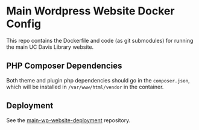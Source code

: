 # Main Wordpress Website Docker Config

This repo contains the Dockerfile and code (as git submodules) for running the main UC Davis Library website. 

## PHP Composer Dependencies
Both theme and plugin php dependencies should go in the `composer.json`, which will be installed in `/var/www/html/vendor` in the container.

## Deployment
See the [main-wp-website-deployment](https://github.com/UCDavisLibrary/main-wp-website-deployment) repository.
